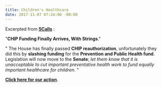 ```yaml
---
title: Children's Healthcare
date: 2017-11-07 07:24:00 -08:00
---
```


Excerpted from [**5Calls**](https://5calls.org/) :

"**CHIP Funding Finally Arrives, With Strings**."

"  The House has finally passed **CHIP reauthorization**, unfortunately they did this by **slashing funding** for the **Prevention and Public Health fund**. Legislation will now move to the **Senate**; *let them know that it is unacceptable to cut important preventative health work to fund equally important healthcare for children*.  "

[**Click here for our action**](https://5calls.org/issue/bipartisan-renewal-chip-funding?utm_source=5+Calls+Newsletter&utm_campaign=fe8f7b9be3-EMAIL_CAMPAIGN_2017_11_07&utm_medium=email&utm_term=0_624ef52208-fe8f7b9be3-22782827).